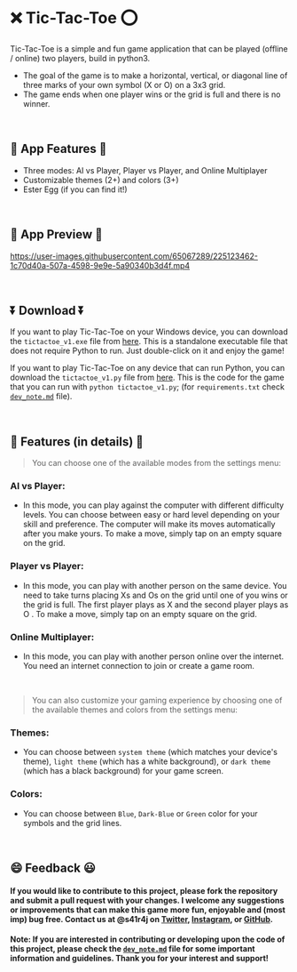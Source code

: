 # :x: Tic-Tac-Toe :o:

Tic-Tac-Toe is a simple and fun game application that can be played (offline / online) two players, build in python3. 
- The goal of the game is to make a horizontal, vertical, or diagonal line of three marks of your own symbol (X or O) on a 3x3 grid. 
- The game ends when one player wins or the grid is full and there is no winner.


<br>

## :newspaper: App Features :newspaper:

- Three modes: AI vs Player, Player vs Player, and Online Multiplayer
- Customizable themes (2+) and colors (3+)
- Ester Egg (if you can find it!)

<br>

## :open_file_folder: App Preview :open_file_folder:

https://user-images.githubusercontent.com/65067289/225123462-1c70d40a-507a-4598-9e9e-5a90340b3d4f.mp4

<br>

## :arrow_double_down: Download :arrow_double_down:
If you want to play Tic-Tac-Toe on your Windows device, you can download the `tictactoe_v1.exe` file from [here](https://github.com/s41r4j/tictactoe/releases/download/v1.0/tictactoe_v1.exe). This is a standalone executable file that does not require Python to run. Just double-click on it and enjoy the game!

If you want to play Tic-Tac-Toe on any device that can run Python, you can download the `tictactoe_v1.py` file from [here](https://github.com/s41r4j/tictactoe/releases/download/v1.0/tictactoe_v1.py). This is the code for the game that you can run with `python tictactoe_v1.py`; (for `requirements.txt` check [`dev_note.md`](https://github.com/s41r4j/tictactoe/blob/main/dev_note.md) file).

<br>


## :memo: Features (in details) :memo:

> You can choose one of the available modes from the settings menu:

### AI vs Player: 
- In this mode, you can play against the computer with different difficulty levels. You can choose between easy or hard level depending on your skill and preference. The computer will make its moves automatically after you make yours. To make a move, simply tap on an empty square on the grid.

### Player vs Player: 
- In this mode, you can play with another person on the same device. You need to take turns placing Xs and Os on the grid until one of you wins or the grid is full. The first player plays as X and the second player plays as O . To make a move, simply tap on an empty square on the grid.

### Online Multiplayer: 
- In this mode, you can play with another person online over the internet. You need an internet connection to join or create a game room.

<br>

> You can also customize your gaming experience by choosing one of the available themes and colors from the settings menu:

### Themes: 
- You can choose between `system theme` (which matches your device's theme), `light theme` (which has a white background), or `dark theme` (which has a black background) for your game screen.

### Colors: 
- You can choose between `Blue`, `Dark-Blue` or `Green` color for your symbols and the grid lines.


<br>

## :smile: Feedback :smiley:

#### If you would like to contribute to this project, please fork the repository and submit a pull request with your changes. I welcome any suggestions or improvements that can make this game more fun, enjoyable and (most imp) bug free. Contact us at @s41r4j on [Twitter](https://twitter.com/s41r4j), [Instagram](https://www.instagram.com/s41r4j/), or [GitHub](https://github.com/s41r4j).

#### Note: If you are interested in contributing or developing upon the code of this project, please check the [`dev_note.md`](https://github.com/s41r4j/tictactoe/blob/main/dev_note.md) file for some important information and guidelines. Thank you for your interest and support!

